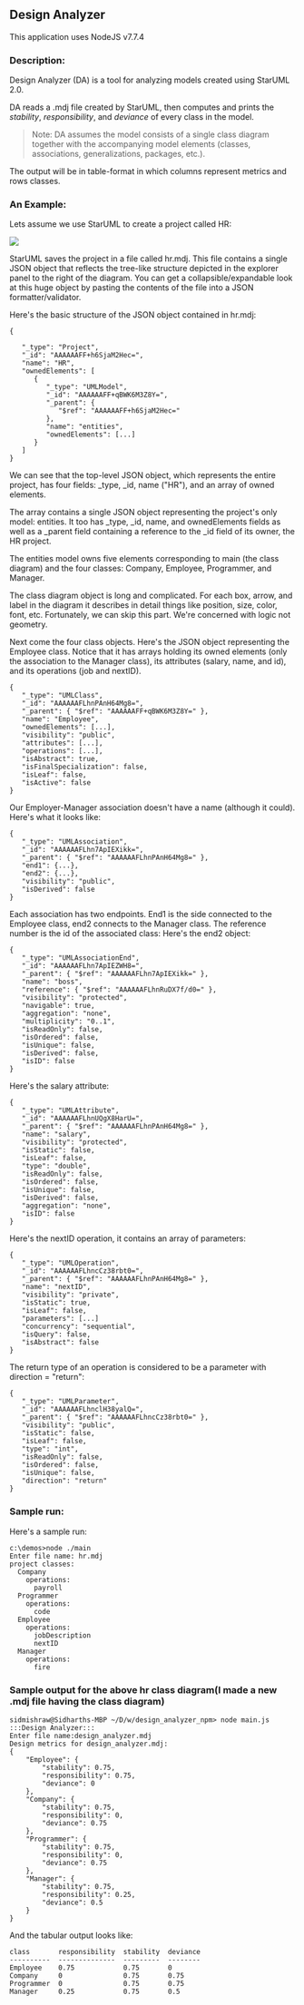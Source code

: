 ## Design Analyzer
This application uses NodeJS v7.7.4

### Description:
Design Analyzer (DA) is a tool for analyzing models created using StarUML 2.0.

DA reads a .mdj file created by StarUML, then computes and prints the *stability*, *responsibility*, and *deviance* of every class in the model. 

>Note: DA assumes the model consists of a single class diagram together with the accompanying model elements (classes, associations, generalizations, packages, etc.).

The output will be in table-format in which columns represent metrics and rows classes.

### An Example:
Lets assume we use StarUML to create a project called HR:

![](./image002.jpg)

StarUML saves the project in a file called hr.mdj. This file contains a single JSON object that reflects the tree-like structure depicted in the explorer panel to the right of the diagram. You can get a collapsible/expandable look at this huge object by pasting the contents of the file into a JSON formatter/validator.

Here's the basic structure of the JSON object contained in hr.mdj:

```
{

   "_type": "Project",
   "_id": "AAAAAAFF+h6SjaM2Hec=",
   "name": "HR",
   "ownedElements": [
      {
         "_type": "UMLModel",
         "_id": "AAAAAAFF+qBWK6M3Z8Y=",
         "_parent": {
            "$ref": "AAAAAAFF+h6SjaM2Hec="
         },
         "name": "entities",
         "ownedElements": [...]
      }
   ]
}
```

We can see that the top-level JSON object, which represents the entire project, has four fields: _type, _id, name ("HR"), and an array of owned elements.

The array contains a single JSON object representing the project's only model: entities. It too has _type, _id, name, and ownedElements fields as well as a _parent field containing a reference to the _id field of its owner, the HR project.

The entities model owns five elements corresponding to main (the class diagram) and the four classes: Company, Employee, Programmer, and Manager.

The class diagram object is long and complicated. For each box, arrow, and label in the diagram it describes in detail things like position, size, color, font, etc. Fortunately, we can skip this part. We're concerned with logic not geometry.

Next come the four class objects. Here's the JSON object representing the Employee class. Notice that it has arrays holding its owned elements (only the association to the Manager class), its attributes (salary, name, and id), and its operations (job and nextID).

```
{
   "_type": "UMLClass",
   "_id": "AAAAAAFLhnPAnH64Mg8=",
   "_parent": { "$ref": "AAAAAAFF+qBWK6M3Z8Y=" },
   "name": "Employee",
   "ownedElements": [...],
   "visibility": "public",
   "attributes": [...],
   "operations": [...],
   "isAbstract": true,
   "isFinalSpecialization": false,
   "isLeaf": false,
   "isActive": false
}
```

Our Employer-Manager association doesn't have a name (although it could). Here's what it looks like:

```
{
   "_type": "UMLAssociation",
   "_id": "AAAAAAFLhn7ApIEXikk=",
   "_parent": { "$ref": "AAAAAAFLhnPAnH64Mg8=" },
   "end1": {...},
   "end2": {...},
   "visibility": "public",
   "isDerived": false
}
```

Each association has two endpoints. End1 is the side connected to the Employee class, end2 connects to the Manager class. The reference number is the id of the associated class: Here's the end2 object:

```
{
   "_type": "UMLAssociationEnd",
   "_id": "AAAAAAFLhn7ApIEZWH8=",
   "_parent": { "$ref": "AAAAAAFLhn7ApIEXikk=" },
   "name": "boss",
   "reference": { "$ref": "AAAAAAFLhnRuDX7f/d0=" },
   "visibility": "protected",
   "navigable": true,
   "aggregation": "none",
   "multiplicity": "0..1",
   "isReadOnly": false,
   "isOrdered": false,
   "isUnique": false,
   "isDerived": false,
   "isID": false
}
```

Here's the salary attribute:

```
{
   "_type": "UMLAttribute",
   "_id": "AAAAAAFLhnUQgX8HarU=",
   "_parent": { "$ref": "AAAAAAFLhnPAnH64Mg8=" },
   "name": "salary",
   "visibility": "protected",
   "isStatic": false,
   "isLeaf": false,
   "type": "double",
   "isReadOnly": false,
   "isOrdered": false,
   "isUnique": false,
   "isDerived": false,
   "aggregation": "none",
   "isID": false
}
```

Here's the nextID operation, it contains an array of parameters:

```
{
   "_type": "UMLOperation",
   "_id": "AAAAAAFLhncCz38rbt0=",
   "_parent": { "$ref": "AAAAAAFLhnPAnH64Mg8=" },
   "name": "nextID",
   "visibility": "private",
   "isStatic": true,
   "isLeaf": false,
   "parameters": [...]
   "concurrency": "sequential",
   "isQuery": false,
   "isAbstract": false
}
```

The return type of an operation is considered to be a parameter with direction = "return":

```
{
   "_type": "UMLParameter",
   "_id": "AAAAAAFLhnclH38yalQ=",
   "_parent": { "$ref": "AAAAAAFLhncCz38rbt0=" },
   "visibility": "public",
   "isStatic": false,
   "isLeaf": false,
   "type": "int",
   "isReadOnly": false,
   "isOrdered": false,
   "isUnique": false,
   "direction": "return"
}
```

### Sample run:
Here's a sample run:

```
c:\demos>node ./main
Enter file name: hr.mdj
project classes:
  Company
    operations:
      payroll
  Programmer
    operations:
      code
  Employee
    operations:
      jobDescription
      nextID
  Manager
    operations:
      fire
```


### Sample output for the above hr class diagram(I made a new .mdj file having the class diagram)
```
sidmishraw@Sidharths-MBP ~/D/w/design_analyzer_npm> node main.js
:::Design Analyzer:::
Enter file name:design_analyzer.mdj
Design metrics for design_analyzer.mdj:
{
    "Employee": {
        "stability": 0.75,
        "responsibility": 0.75,
        "deviance": 0
    },
    "Company": {
        "stability": 0.75,
        "responsibility": 0,
        "deviance": 0.75
    },
    "Programmer": {
        "stability": 0.75,
        "responsibility": 0,
        "deviance": 0.75
    },
    "Manager": {
        "stability": 0.75,
        "responsibility": 0.25,
        "deviance": 0.5
    }
}
```

And the tabular output looks like:

```
class       responsibility  stability  deviance
----------  --------------  ---------  --------
Employee    0.75            0.75       0       
Company     0               0.75       0.75    
Programmer  0               0.75       0.75    
Manager     0.25            0.75       0.5     
```


